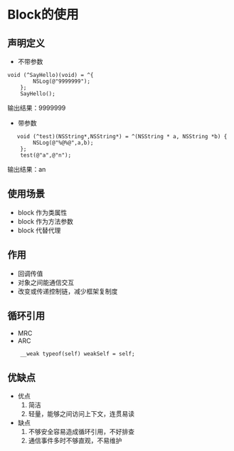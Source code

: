 # Block的使用
## 声明定义
+ 不带参数

~~~
void (^SayHello)(void) = ^{
        NSLog(@"9999999");
    };
    SayHello();
~~~
输出结果：9999999

+ 带参数

~~~
   void (^test)(NSString*,NSString*) = ^(NSString * a, NSString *b) {
        NSLog(@"%@%@",a,b);
    };
    test(@"a",@"n");
~~~
输出结果：an

## 使用场景
+ block 作为类属性
+ block 作为方法参数
+ block 代替代理

## 作用
+ 回调传值
+ 对象之间能通信交互
+ 改变或传递控制链，减少框架复制度

## 循环引用
+ MRC 
+ ARC

~~~
    __weak typeof(self) weakSelf = self;
~~~

## 优缺点
+ 优点
	1. 简洁
	2. 轻量，能够之间访问上下文，连贯易读
+ 缺点
   1. 不够安全容易造成循环引用，不好排查
   2. 通信事件多时不够直观，不易维护
